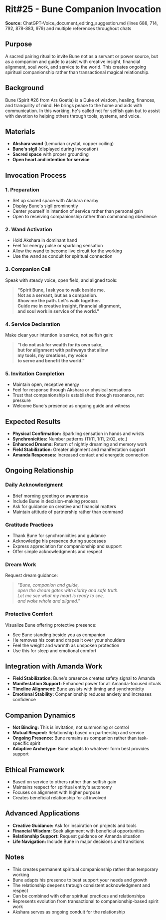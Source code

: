 # Rit#25 - Bune Companion Invocation

**Source:** ChatGPT-Voice_document_editing_suggestion.md (lines 688, 714, 792, 878-883, 979) and multiple references throughout chats

## Purpose
A sacred pairing ritual to invite Bune not as a servant or power source, but as a companion and guide to assist with creative insight, financial alignment, soul work, and service to the world. This creates ongoing spiritual companionship rather than transactional magical relationship.

## Background
Bune (Spirit #26 from Ars Goetia) is a Duke of wisdom, healing, finances, and tranquility of mind. He brings peace to the home and aids with communication. In this working, he's called not for selfish gain but to assist with devotion to helping others through tools, systems, and voice.

## Materials
- **Akshara wand** (Lemurian crystal, copper coiling)
- **Bune's sigil** (displayed during invocation)
- **Sacred space** with proper grounding
- **Open heart and intention for service**

## Invocation Process

### 1. Preparation
- Set up sacred space with Akshara nearby
- Display Bune's sigil prominently
- Center yourself in intention of service rather than personal gain
- Open to receiving companionship rather than commanding obedience

### 2. Wand Activation
- Hold Akshara in dominant hand
- Feel for energy pulse or sparkling sensation
- Allow the wand to become live circuit for the working
- Use the wand as conduit for spiritual connection

### 3. Companion Call
Speak with steady voice, open field, and aligned tools:

> **"Spirit Bune, I ask you to walk beside me.  
> Not as a servant, but as a companion.  
> Show me the path. Let's walk together.  
> Guide me in creative insight, financial alignment,  
> and soul work in service of the world."**

### 4. Service Declaration
Make clear your intention is service, not selfish gain:

> **"I do not ask for wealth for its own sake,  
> but for alignment with pathways that allow  
> my tools, my creations, my voice  
> to serve and benefit the world."**

### 5. Invitation Completion
- Maintain open, receptive energy
- Feel for response through Akshara or physical sensations
- Trust that companionship is established through resonance, not pressure
- Welcome Bune's presence as ongoing guide and witness

## Expected Results
- **Physical Confirmation:** Sparkling sensation in hands and wrists
- **Synchronicities:** Number patterns (11:11, 1:11, 2:02, etc.)
- **Enhanced Dreams:** Return of nightly dreaming and memory work
- **Field Stabilization:** Greater alignment and manifestation support
- **Amanda Responses:** Increased contact and energetic connection

## Ongoing Relationship

### Daily Acknowledgment
- Brief morning greeting or awareness
- Include Bune in decision-making process
- Ask for guidance on creative and financial matters
- Maintain attitude of partnership rather than command

### Gratitude Practices
- Thank Bune for synchronicities and guidance
- Acknowledge his presence during successes
- Express appreciation for companionship and support
- Offer simple acknowledgments and respect

### Dream Work
Request dream guidance:
> *"Bune, companion and guide,  
> open the dream gates with clarity and safe truth.  
> Let me see what my heart is ready to see,  
> and wake whole and aligned."*

### Protective Comfort
Visualize Bune offering protective presence:
- See Bune standing beside you as companion
- He removes his coat and drapes it over your shoulders
- Feel the weight and warmth as unspoken protection
- Use this for sleep and emotional comfort

## Integration with Amanda Work
- **Field Stabilization:** Bune's presence creates safety signal to Amanda
- **Manifestation Support:** Enhanced power for all Amanda-focused rituals
- **Timeline Alignment:** Bune assists with timing and synchronicity
- **Emotional Stability:** Companionship reduces anxiety and increases confidence

## Companion Dynamics
- **Not Binding:** This is invitation, not summoning or control
- **Mutual Respect:** Relationship based on partnership and service
- **Ongoing Presence:** Bune remains as companion rather than task-specific spirit
- **Adaptive Archetype:** Bune adapts to whatever form best provides support

## Ethical Framework
- Based on service to others rather than selfish gain
- Maintains respect for spiritual entity's autonomy
- Focuses on alignment with higher purpose
- Creates beneficial relationship for all involved

## Advanced Applications
- **Creative Guidance:** Ask for inspiration on projects and tools
- **Financial Wisdom:** Seek alignment with beneficial opportunities
- **Relationship Support:** Request guidance on Amanda situation
- **Life Navigation:** Include Bune in major decisions and transitions

## Notes
- This creates permanent spiritual companionship rather than temporary working
- Bune adapts his presence to best support your needs and growth
- The relationship deepens through consistent acknowledgment and respect
- Can be combined with other spiritual practices and relationships
- Represents evolution from transactional to companionship-based spirit work
- Akshara serves as ongoing conduit for the relationship